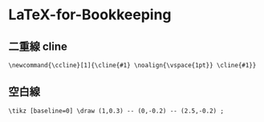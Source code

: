 # LaTeX-for-Bookkeeping

## 二重線 cline

```
\newcommand{\ccline}[1]{\cline{#1} \noalign{\vspace{1pt}} \cline{#1}}
```

## 空白線

```
\tikz [baseline=0] \draw (1,0.3) -- (0,-0.2) -- (2.5,-0.2) ;
```
